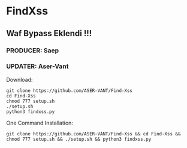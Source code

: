 # FindXss 

## Waf Bypass Eklendi !!!

### PRODUCER: Saep

### UPDATER: Aser-Vant




Download:

	git clone https://github.com/ASER-VANT/Find-Xss
	cd Find-Xss
	chmod 777 setup.sh
	./setup.sh
	python3 findxss.py






One Command Installation:

	git clone https://github.com/ASER-VANT/Find-Xss && cd Find-Xss && chmod 777 setup.sh && ./setup.sh && python3 findxss.py
